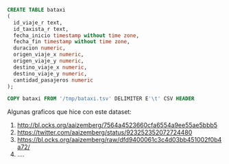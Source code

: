 ```SQL
CREATE TABLE bataxi
(
  id_viaje_r text,
  id_taxista_r text,
  fecha_inicio timestamp without time zone,
  fecha_fin timestamp without time zone,
  duracion numeric,
  origen_viaje_x numeric,
  origen_viaje_y numeric,
  destino_viaje_x numeric,
  destino_viaje_y numeric,
  cantidad_pasajeros numeric
);

COPY bataxi FROM '/tmp/bataxi.tsv' DELIMITER E'\t' CSV HEADER
```

Algunas graficos que hice con este dataset:

1. http://bl.ocks.org/aaizemberg/7564a4523660cfa6554a9ee55ae5bbb5
2. https://twitter.com/aaizemberg/status/923252352072724480
3. https://bl.ocks.org/aaizemberg/raw/dfd9400061c3c4d03bb451002f0b4a72/
4. ....

